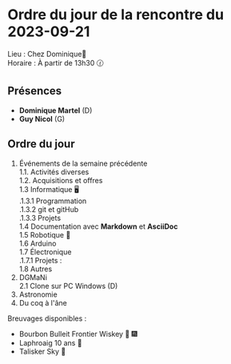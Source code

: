 # Ordre du jour de la rencontre du 2023-09-21  

Lieu :    Chez Dominique🔭  
Horaire : À partir de 13h30 🕜  

## Présences

* **Dominique Martel** (D)  
* **Guy Nicol** (G)  

## Ordre du jour

1. Événements de la semaine précédente  
 1.1.  Activités diverses  
 1.2.  Acquisitions et offres  
 1.3 Informatique 🖥  
.1.3.1 Programmation  
.1.3.2 git et gitHub  
.1.3.3 Projets  
1.4 Documentation avec **Markdown** et **AsciiDoc**  
1.5 Robotique 🤖  
1.6 Arduino  
1.7 Électronique  
.1.7.1 Projets :  
1.8 Autres  
3. DGMaNi  
2.1 Clone sur PC Windows (D)  
4. Astronomie  
5. Du coq à l'âne  

Breuvages disponibles :
 * Bourbon Bulleit Frontier Wiskey 🥃 🎆
 * Laphroaig 10 ans 🥃  
 * Talisker Sky 🥃  

